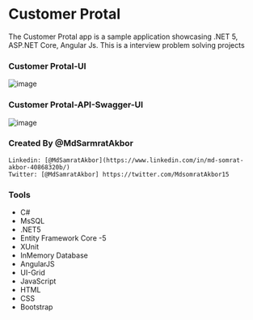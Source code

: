# Customer Protal
The Customer Protal app is a sample application showcasing .NET 5, ASP.NET Core, Angular Js. This is a interview problem solving projects

### Customer Protal-UI
![image](https://user-images.githubusercontent.com/53125546/199808376-c9763acf-38d4-4805-b837-62315b55d11d.png)

### Customer Protal-API-Swagger-UI
![image](https://user-images.githubusercontent.com/53125546/199808498-7a480c32-ce42-4a39-b2f3-483f48ceacd3.png)

### Created By @MdSarmratAkbor

    Linkedin: [@MdSamratAkbor](https://www.linkedin.com/in/md-somrat-akbor-40868320b/)
    Twitter: [@MdSamratAkbor] https://twitter.com/MdsomratAkbor15
    
### Tools
 - C#
 - MsSQL
 - .NET5
 - Entity Framework Core -5
 - XUnit
 - InMemory Database
 - AngularJS
 - UI-Grid
 - JavaScript
 - HTML
 - CSS
 - Bootstrap


